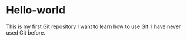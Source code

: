 # Hello-world
This is my first Git repository
I want to learn how to use Git. I have never used Git before.

